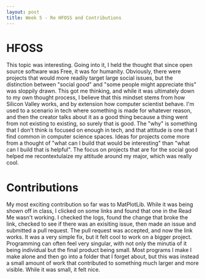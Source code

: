```yaml
---
layout: post
title: Week 5 - Re HFOSS and Contributions
---
```


# HFOSS

This topic was interesting. Going into it, I held the thought that since open source software was Free, it was for humanity. Obviously, there were projects that would more readily target large social issues, but the distinction between "social good" and "some people might appreciate this" was sloppily drawn. This got me thinking, and while it was ultimately down to my own thought process, I believe that this mindset stems from how Silicon Valley works, and by extension how computer scientist behave. I'm used to a scenario in tech where something is made for whatever reason, and then the creator talks about it as a good thing because a thing went from not existing to existing, so surely that is good. The "why" is something that I don't think is focused on enough in tech, and that attitude is one that I find common in computer science spaces. Ideas for projects come more from a thought of "what can I build that would be interesting" than "what can I build that is helpful". The focus on projects that are for the social good helped me recontextulaize my attitude around my major, which was really cool.

# Contributions

My most exciting contribution so far was to MatPlotLib. While it was being shown off in class, I clicked on some links and found that one in the Read Me wasn't working. I checked the logs, found the change that broke the link, checked to see if there was an exisiting issue, then made an issue and submitted a pull request. The pull request was accepted, and now the link works. It was a very simple fix, but it felt cool to work on a bigger project. Programming can often feel very singular, with not only the minutia of it being individual but the final product being small. Most programs I make I make alone and then go into a folder that I forget about, but this was instead a small amount of work that contributed to something much larger and more visible. While it was small, it felt nice.